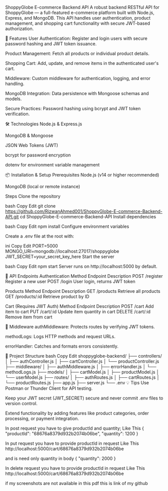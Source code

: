 ShoppyGlobe E-commerce Backend API
A robust backend RESTful API for ShoppyGlobe — a full-featured e-commerce platform built with Node.js, Express, and MongoDB. This API handles user authentication, product management, and shopping cart functionality with secure JWT-based authorization.

🚀 Features
User Authentication: Register and login users with secure password hashing and JWT token issuance.

Product Management: Fetch all products or individual product details.

Shopping Cart: Add, update, and remove items in the authenticated user's cart.

Middleware: Custom middleware for authentication, logging, and error handling.

MongoDB Integration: Data persistence with Mongoose schemas and models.

Secure Practices: Password hashing using bcrypt and JWT token verification.

🛠️ Technologies
Node.js & Express.js

MongoDB & Mongoose

JSON Web Tokens (JWT)

bcrypt for password encryption

dotenv for environment variable management

📦 Installation & Setup
Prerequisites
Node.js (v14 or higher recommended)

MongoDB (local or remote instance)

Steps
Clone the repository

bash
Copy
Edit
git clone https://github.com/RizwanAhmed001/ShoppyGlobe-E-commerce-Backend-API.git
cd ShoppyGlobe-E-commerce-Backend-API
Install dependencies

bash
Copy
Edit
npm install
Configure environment variables

Create a .env file at the root with:

ini
Copy
Edit
PORT=5000
MONGO_URI=mongodb://localhost:27017/shoppyglobe
JWT_SECRET=your_secret_key_here
Start the server

bash
Copy
Edit
npm start
Server runs on http://localhost:5000 by default.

🔗 API Endpoints
Authentication
Method	Endpoint	Description
POST	/register	Register a new user
POST	/login	User login, returns JWT token

Products
Method	Endpoint	Description
GET	/products	Retrieve all products
GET	/products/:id	Retrieve product by ID

Cart (Requires JWT Auth)
Method	Endpoint	Description
POST	/cart	Add item to cart
PUT	/cart/:id	Update item quantity in cart
DELETE	/cart/:id	Remove item from cart

🧰 Middleware
authMiddleware: Protects routes by verifying JWT tokens.

methodLogs: Logs HTTP methods and request URLs.

errorHandler: Catches and formats errors consistently.

📁 Project Structure
bash
Copy
Edit
shoppyglobe-backend/
├── controllers/
│   ├── authController.js
│   ├── cartController.js
│   └── productController.js
├── middleware/
│   ├── authMiddleware.js
│   ├── errorHandler.js
│   └── methodLogs.js
├── models/
│   ├── cartModel.js
│   ├── productModel.js
│   └── userModel.js
├── routes/
│   ├── authRoutes.js
│   ├── cartRoutes.js
│   └── productRoutes.js
├── app.js
├── server.js
└── .env
💡 Tips
Use Postman or Thunder Client for API testing.

Keep your JWT secret (JWT_SECRET) secure and never commit .env files to version control.

Extend functionality by adding features like product categories, order processing, or payment integration.

<!-- How to Use cart -->

<!-- Post -->
In post request you have to give productId and quantity;
Like This
{
  "productId": "68676a8379d932b2074b06be",
  "quantity": 1200
}

<!-- Put -->
In put request you have to provide productId in request
Like This
http://localhost:5000/cart/68676a8379d932b2074b06be

and is need only quantity in body
{
  "quantity": 2000
}

<!-- Delete -->
In delete request you have to provide productId in request
Like This
http://localhost:5000/cart/68676a8379d932b2074b06be



if my screenshots are not available in this pdf this is link of my github
<!-- https://github.com/RizwanAhmed001/ShoppyGlobe-E-commerce-Backend-API/blob/main/Project%20Screenshot.pdf -->

<!-- Github link for complete project -->
<!-- https://github.com/RizwanAhmed001/ShoppyGlobe-E-commerce-Backend-API -->


